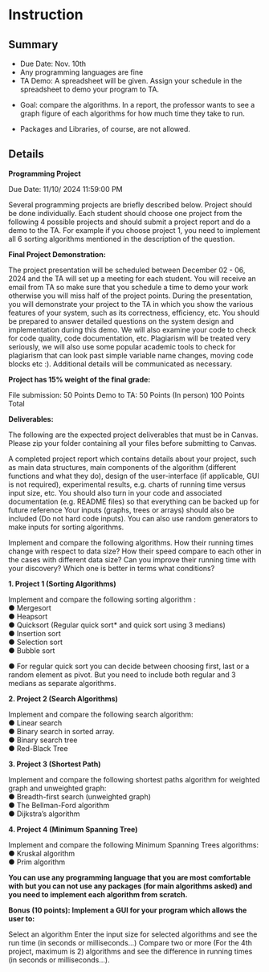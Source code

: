 # Instruction

## Summary

+ Due Date: Nov. 10th
+ Any programming languages are fine
+ TA Demo: A spreadsheet will be given. Assign your schedule in the spreadsheet to demo your program to TA.

- Goal: compare the algorithms. In a report, the professor wants to see a graph figure of each algorithms for how much time they take to run.

- Packages and Libraries, of course, are not allowed.

## Details

**Programming Project**



Due Date: 11/10/ 2024 11:59:00 PM

Several programming projects are briefly described below. Project should be done individually.  Each student should choose  one project from the following 4 possible projects and should submit a project report and do a demo to the TA. For example if you choose project 1, you need to implement all 6 sorting algorithms mentioned in the description of the question.



**Final Project Demonstration:**

The project presentation will be scheduled between  December 02 - 06, 2024 and the TA will set up a meeting for each student.  You will receive an email from TA so make sure that you schedule a time to demo your work otherwise you will miss half of the project points. During the presentation, you will demonstrate your project to the TA in which you show the various features of your system, such as its correctness, efficiency, etc. You should be prepared to answer detailed questions on the system design and implementation during this demo. We will also examine your code to check for code quality, code documentation, etc.  Plagiarism will be treated very seriously, we will also use some popular academic tools to check for plagiarism that can look past simple variable name changes, moving code blocks etc :). Additional details will be communicated as necessary.



**Project has 15% weight of the final grade:**

File submission: 50 Points
Demo to TA: 50 Points (In person)
100 Points Total


**Deliverables:**

The following are the expected project deliverables that must be in Canvas. Please zip your folder containing all your files before submitting to Canvas.

A completed project report  which contains details about your project, such as main data structures, main components of the algorithm (different functions and what they do), design of the user-interface (if applicable, GUI is not required), experimental results, e.g. charts of running time versus input size, etc.
You should also turn in your code and associated documentation (e.g. README files) so that everything can be backed up for future reference
Your inputs (graphs, trees or arrays) should also be included (Do not hard code inputs). You can also use random generators to make inputs for sorting algorithms.


Implement and compare the following algorithms. How their running times change with respect to data size? How their speed compare to each other in the cases with different data size? Can you improve their running time with your discovery? Which one is better in terms what conditions?



**1. Project 1 (Sorting Algorithms)**

Implement and compare the following sorting algorithm : \
● Mergesort \
● Heapsort \
● Quicksort (Regular quick sort* and quick sort using 3 medians) \
● Insertion sort \
● Selection sort \
● Bubble sort

● For regular quick sort you can decide between choosing first, last or a random element as pivot. But you need to include both regular and 3 medians as separate algorithms.



**2. Project 2 (Search Algorithms)**

Implement and compare the following search algorithm: \
● Linear search \
● Binary search in sorted array. \
● Binary search tree \
● Red-Black Tree




**3. Project 3 (Shortest Path)**

Implement and compare the following shortest paths algorithm for weighted graph and unweighted graph: \
● Breadth-first search (unweighted graph) \
● The Bellman-Ford algorithm \
● Dijkstra’s algorithm




**4. Project 4 (Minimum Spanning Tree)**

Implement and compare the following Minimum Spanning Trees algorithms: \
● Kruskal algorithm \
● Prim algorithm



**You can use any programming language that you  are most comfortable with but you can not use any packages (for main algorithms asked)  and you need to implement each algorithm from scratch.**



**Bonus (10 points): Implement a GUI for your program which allows the user to:**

Select an algorithm
Enter the input size for selected algorithms and see the run time (in seconds or milliseconds...)
Compare two or more (For the 4th project, maximum is 2) algorithms and see the difference in running times (in seconds or milliseconds...).
